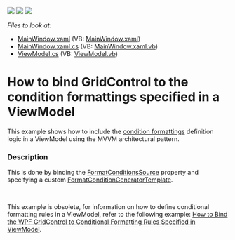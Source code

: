 <!-- default badges list -->
![](https://img.shields.io/endpoint?url=https://codecentral.devexpress.com/api/v1/VersionRange/128648433/16.1.4%2B)
[![](https://img.shields.io/badge/Open_in_DevExpress_Support_Center-FF7200?style=flat-square&logo=DevExpress&logoColor=white)](https://supportcenter.devexpress.com/ticket/details/T408134)
[![](https://img.shields.io/badge/📖_How_to_use_DevExpress_Examples-e9f6fc?style=flat-square)](https://docs.devexpress.com/GeneralInformation/403183)
<!-- default badges end -->
<!-- default file list -->
*Files to look at*:

* [MainWindow.xaml](./CS/DXSample/MainWindow.xaml) (VB: [MainWindow.xaml](./VB/DXSample/MainWindow.xaml))
* [MainWindow.xaml.cs](./CS/DXSample/MainWindow.xaml.cs) (VB: [MainWindow.xaml.vb](./VB/DXSample/MainWindow.xaml.vb))
* [ViewModel.cs](./CS/DXSample/ViewModel.cs) (VB: [ViewModel.vb](./VB/DXSample/ViewModel.vb))
<!-- default file list end -->
# How to bind GridControl to the condition formattings specified in a ViewModel


This example shows how to include the <a href="https://documentation.devexpress.com/#WPF/CustomDocument17130">condition formattings</a> definition logic in a ViewModel using the MVVM architectural pattern.


<h3>Description</h3>

This is done by binding the <a href="https://documentation.devexpress.com/WPF/DevExpressXpfGridTableView_FormatConditionsSourcetopic.aspx">FormatConditionsSource</a> property and specifying a custom <a href="https://documentation.devexpress.com/WPF/DevExpressXpfGridTableView_FormatConditionGeneratorTemplatetopic.aspx">FormatConditionGeneratorTemplate</a>.

<br/>

This example is obsolete, for information on how to define conditional formatting rules in a ViewModel, refer to the following example: [How to Bind the WPF GridControl to Conditional Formatting Rules Specified in ViewModel](https://github.com/DevExpress-Examples/wpf-mvvm-how-to-bind-the-gridcontrol-to-conditional-formatting-rules-specified-in-viewmodel).
